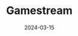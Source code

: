 ---  
layout: startup_page  
title: "Gamestream"  
id: "gamestream.biz"  
permalink: "/gamestreamgamestream.biz03152024/"  
website: "https://www.gamestream.biz/"  
funding_round: "Venture Round"  
funding_amount: "€4.5M"  
investors: "Audacia, Bpifrance"  
about: "Gamestream is a French white-label cloud gaming company offering a platform requiring only three megabits of bandwidth. It partners with publishers like Disney Interactive and Microids, providing over 300 game licenses for families and casual gamers. Gamestream's unique value proposition targets emerging markets where console ownership is limited, offering affordable access to console-quality games."  
markets: "Cloud Gaming, Gaming, Video Games, Video Streaming"  
hq: "Paris, Île-de-France, France"  
founded_year: "2015"  
linkedin: "https://www.linkedin.com/company/gamestream/"  
twitter: "https://www.twitter.com/gamestreampro"  
instagram: ""  
facebook: "https://www.facebook.com/Gamestream/"  
crunchbase: "https://www.crunchbase.com/organization/gamestream"  
pitchbook: "https://pitchbook.com/profiles/company/327406-78"  

date_display: "15-Mar-2024"  
date: "2024-03-15"

# SEO Optimization  
meta_title: "Gamestream - Venture Round Funding (€4.5M)"  
meta_description: "Gamestream, Gamestream is a French white-label cloud gaming company offering a platform requiring only three megabits of bandwidth. It partners with publishers li..."  
meta_keywords: "Gamestream, Cloud Gaming, Gaming, Video Games, Video Streaming, Venture Round funding"  
canonical_url: "https://startup.projectstartups.com/gamestreamgamestream.biz03152024/"  
---
